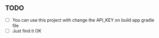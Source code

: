 

## TODO
- [ ] You can use this project with change the API_KEY on build app gradle file
- [ ] Just find it OK